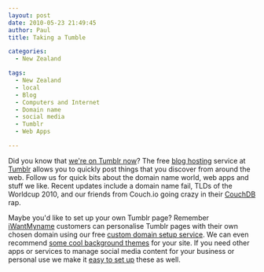 ```yaml
---
layout: post
date: 2010-05-23 21:49:45
author: Paul
title: Taking a Tumble

categories:
  - New Zealand

tags:
  - New Zealand
  - local
  - Blog
  - Computers and Internet
  - Domain name
  - social media
  - Tumblr
  - Web Apps

---
```


Did you know that [we're on Tumblr now](http://tumblr.iwantmyname.com/)? The free [blog hosting](https://iwantmyname.co.nz/services/blog-hosting "Blog software") service at [Tumblr](http://tumblr.com/ "Tumblr") allows you to quickly post things that you discover from around the web. Follow us for quick bits about the domain name world, web apps and stuff we like. Recent updates include a domain name fail, TLDs of the Worldcup 2010, and our friends from Couch.io going crazy in their [CouchDB](http://couchdb.org/ "CouchDB") rap.

Maybe you'd like to set up your own Tumblr page? Remember [iWantMyname](https://iwantmyname.co.nz/) customers can personalise Tumblr pages with their own chosen domain using our free [custom domain setup service](https://iwantmyname.co.nz/features/applications/custom-domain-apps/blogs/tumblr-tumblelog-easy-blog-with-own-url). We can even recommend [some cool background themes](http://blog.iwantmyname.com/2010/04/3-awesome-simple-tumblr-themes-designed-by-jarred-bishop.html) for your site. If you need other apps or services to manage social media content for your business or personal use we make it [easy to set up](https://iwantmyname.co.nz/services) these as well.
